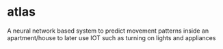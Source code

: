 # atlas
A neural network based system to predict movement patterns inside an apartment/house to later use IOT such as turning on lights and appliances
